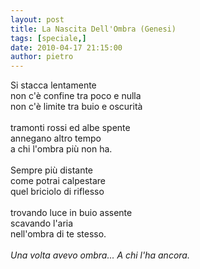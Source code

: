 ```yaml
---
layout: post
title: La Nascita Dell'Ombra (Genesi)
tags: [speciale,]
date: 2010-04-17 21:15:00
author: pietro
---
```

Si stacca lentamente<br/>non c'è confine tra poco e nulla<br/>non c'è limite tra buio e oscurità<br/><br/>tramonti rossi ed albe spente<br/>annegano altro tempo<br/>a chi l'ombra più non ha.<br/><br/>Sempre più distante<br/>come potrai calpestare<br/>quel briciolo di riflesso<br/><br/>trovando luce in buio assente<br/>scavando l'aria<br/>nell'ombra di te stesso.<br/><br/><span style="font-style: italic">Una volta avevo ombra... A chi l'ha ancora.</span>

